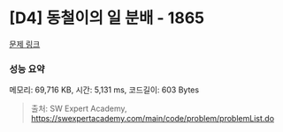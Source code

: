 # [D4] 동철이의 일 분배 - 1865 

[문제 링크](https://swexpertacademy.com/main/code/problem/problemDetail.do?contestProbId=AV5LuHfqDz8DFAXc) 

### 성능 요약

메모리: 69,716 KB, 시간: 5,131 ms, 코드길이: 603 Bytes



> 출처: SW Expert Academy, https://swexpertacademy.com/main/code/problem/problemList.do